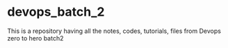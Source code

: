 # devops_batch_2
This is a repository having all the notes, codes, tutorials, files from Devops zero to hero batch2

